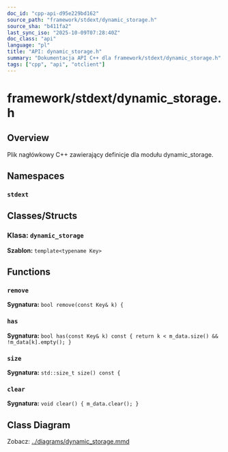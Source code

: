 ```yaml
---
doc_id: "cpp-api-d95e229bd162"
source_path: "framework/stdext/dynamic_storage.h"
source_sha: "b411fa2"
last_sync_iso: "2025-10-09T07:28:40Z"
doc_class: "api"
language: "pl"
title: "API: dynamic_storage.h"
summary: "Dokumentacja API C++ dla framework/stdext/dynamic_storage.h"
tags: ["cpp", "api", "otclient"]
---
```


# framework/stdext/dynamic_storage.h

## Overview

Plik nagłówkowy C++ zawierający definicje dla modułu dynamic_storage.

## Namespaces

### `stdext`

## Classes/Structs

### Klasa: `dynamic_storage`

**Szablon:** `template<typename Key>`

## Functions

### `remove`

**Sygnatura:** `bool remove(const Key& k) {`

### `has`

**Sygnatura:** `bool has(const Key& k) const { return k < m_data.size() && !m_data[k].empty(); }`

### `size`

**Sygnatura:** `std::size_t size() const {`

### `clear`

**Sygnatura:** `void clear() { m_data.clear(); }`

## Class Diagram

Zobacz: [../diagrams/dynamic_storage.mmd](../diagrams/dynamic_storage.mmd)
